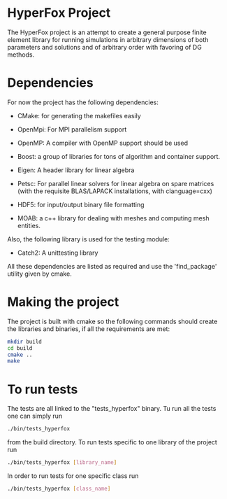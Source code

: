 # HyperFox Project

The HyperFox project is an attempt to create a general purpose finite element 
library for running simulations in arbitrary dimensions of both parameters and 
solutions and of arbitrary order with favoring of DG methods.

# Dependencies

For now the project has the following dependencies:

- CMake: for generating the makefiles easily

- OpenMpi: For MPI parallelism support

- OpenMP: A compiler with OpenMP support should be used

- Boost: a group of libraries for tons of algorithm and container support.

- Eigen: A header library for linear algebra

- Petsc: For parallel linear solvers for linear algebra on spare matrices (with the requisite BLAS/LAPACK installations, with clanguage=cxx)

- HDF5: for input/output binary file formatting

- MOAB: a c++ library for dealing with meshes and computing mesh entities.

Also, the following library is used for the testing module:

- Catch2: A unittesting library

All these dependencies are listed as required and use the 'find_package' utility given by cmake.

# Making the project

The project is built with cmake so the following commands should create the libraries and binaries, if all the requirements are met:

```bash
mkdir build
cd build
cmake ..
make
```

# To run tests

The tests are all linked to the "tests_hyperfox" binary. Tu run all the tests one can simply run

```bash
./bin/tests_hyperfox
```

from the build directory. To run tests specific to one library of the project run

```bash
./bin/tests_hyperfox [library_name]
```

In order to run tests for one specific class run

```bash
./bin/tests_hyperfox [class_name]
```
